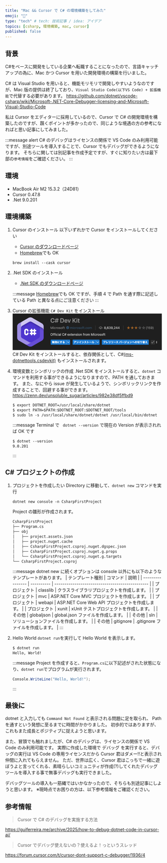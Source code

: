```yaml
---
title: "Mac && Cursor で C# の環境構築をしてみた"
emoji: "🐷"
type: "tech" # tech: 技術記事 / idea: アイデア
topics: [csharp, 環境構築, mac, cursor]
published: false
---
```


## 背景

C#をベースに開発をしている企業へ転職することになったので、言語キャッチアップの為に、Mac かつ Cursor を用いた開発環境の構築を行いました。

C# は Visual Studio を用いると、機能モリモリで開発しやすいようなのですが、Mac 版の提供は終了しており、`Visual Studio Code(以下VS Code) + 拡張機能`で代替する必要があります。
https://github.com/dotnet/vscode-csharp/wiki/Microsoft-.NET-Core-Debugger-licensing-and-Microsoft-Visual-Studio-Code

私は Cursor をエディターに採用しているので、Cursor で C# の開発環境を構築したのですが、躓くポイントが多かったので、同じような境遇の方の参考になればと思い記事にしてみました。

:::message alert
C# のデバッグはライセンスの関係で VS Code のみ利用可能ですが、別途ツールを導入することで、Cursor でもデバッグができるようになります。
そちらに関しては別記事を作成予定ですが、すぐに知りたい方は最下部の`参考情報`をご確認ください。
:::

## 環境

-   MacBook Air M2 15.3.2（24D81）
-   Cursor 0.47.8
-   .Net 9.0.201

## 環境構築

1. Cursor のインストール
   以下いずれかで Cursor をインストールしてください

    - [Cursor のダウンロードページ](https://www.cursor.com/ja)
    - [Homebrew](https://formulae.brew.sh/cask/cursor#default)でも OK

    ```
    brew install --cask cursor
    ```

2. .Net SDK のインストール

    - [.Net SDK のダウンロードページ](https://dotnet.microsoft.com/ja-jp/download/dotnet/sdk-for-vs-code?utm_source=vs-code&utm_medium=referral&utm_campaign=sdk-install)

    :::message
    [Homebrew](https://formulae.brew.sh/cask/dotnet-sdk)でも OK ですが、手順 4 で Path を通す際に記述している Path と異なる点にご注意ください
    :::

3. Cursor の拡張機能 `C# Dev Kit` をインストール
   ![](/images/csharp-environment-construction/CsharpDevkit.png)
   C# Dev Kit をインストールすると、依存関係として、C#[(ms-dotnettools.csdevkit)](https://marketplace.visualstudio.com/items?itemName=ms-dotnettools.csharp) もインストールされます。

4. 環境変数とシンボリックの作成
   .Net SDK をインストールすると、`dotnet` コマンドを利用する事ができるようになりますので、PATH を通しておきます。
   また、なにやら issue が発生しているようで、シンボリックリンクを作成することで、回避する事ができます。
   https://zenn.dev/unsoluble_sugar/articles/982e38df5ffbd9

    ```
    $ export DOTNET_ROOT=/usr/local/share/dotnet
    $ export PATH=$PATH:$DOTNET_ROOT:$DOTNET_ROOT/tools
    $ sudo ln -s /usr/local/share/dotnet/dotnet /usr/local/bin/dotnet
    ```

    :::message
    Terminal で ` dotnet --version` で現在の Version が表示されれば OK です

    ```
    $ dotnet --version
    9.0.201
    ```

    :::

## C# プロジェクトの作成

1.  プロジェクトを作成したい Directory に移動して、`dotnet new` コマンドを実行

    ```
    dotnet new console -n CsharpFirstProject
    ```

    Project の雛形が作成されます。

    ```tree:tree
    CsharpFirstProject
    ├── Program.cs
    ├── obj
    │   ├── project.assets.json
    │   ├── project.nuget.cache
    │   ├── CsharpFirstProject.csproj.nuget.dgspec.json
    │   ├── CsharpFirstProject.csproj.nuget.g.props
    │   └── CsharpFirstProject.csproj.nuget.g.targets
    └── CsharpFirstProject.csproj
    ```

    :::message
    dotnet new に続くオプションは console 以外にも以下のようなテンプレートがあります。
    | テンプレート種別 | コマンド | 説明 |
    | ---------------- | ---------- | ----------------------------------------------- |
    | プロジェクト | classlib | クラスライブラリプロジェクトを作成します。 |
    | プロジェクト | mvc | ASP.NET Core MVC プロジェクトを作成します。 |
    | プロジェクト | webapi | ASP.NET Core Web API プロジェクトを作成します。 |
    | プロジェクト | xunit | xUnit テストプロジェクトを作成します。 |
    | その他 | globaljson | global.json ファイルを作成します。 |
    | その他 | sln | ソリューションファイルを作成します。 |
    | その他 | gitignore | .gitignore ファイルを作成します。 |
    :::

2.  Hello World
    `dotnet run`を実行して Hello World を表示します。

    ```
    $ dotnet run
    Hello, World!
    ```

    :::message
    Project を作成すると、`Program.cs`に以下記述がされた状態になり、`dotnet run`でプログラムが実行されます。

    ```cs:Program.cs
    Console.WriteLine("Hello, World!");
    ```

    :::

## 最後に

dotnet と入力しても `Command Not Found` と表示される問題に足を取られ、
Path を通すという発想に至るまでに時間がかかりました。
初歩的ではありますが、これもまた成長とポジティブに捉えようと思います。

また、冒頭でも触れましたが、C# のデバッグは、ライセンスの関係で VS Code のみ利用可能です。
実際に作成した環境で デバッグ を実行すると、デバッグの実行は VS Code の専用ライセンスだから Cursor 君はダメー!!と表示され仲間に入れてもらえません。
ただ、世界は広く、Cursor 君はこっちで一緒に遊ぼうよと言ってくれる、素晴らしいコミュニティが作成(?)してくれたデバッグツールを導入する事で無事デバッグも実行できました。

デバッグツールの導入も一筋縄ではいかなかったので、そちらも別途記事にしようと思います。
※現時点でお困りの方は、以下参考情報をご確認ください。

## 参考情報

> Cursor で C# のデバッグを実施する方法

https://guiferreira.me/archive/2025/how-to-debug-dotnet-code-in-cursor-ai/

> Cursor でデバッグ使えないの？使えるよ！っというスレッド

https://forum.cursor.com/t/cursor-dont-support-c-debugger/1936/4
